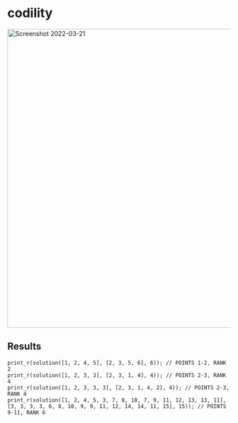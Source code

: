 # codility

<img width="674" alt="Screenshot 2022-03-21" src="https://user-images.githubusercontent.com/7652042/159328399-313e9162-9e21-4ce4-b0e8-5deb6581ba70.png">

## Results

```
print_r(solution([1, 2, 4, 5], [2, 3, 5, 6], 6)); // POINTS 1-2, RANK 2
print_r(solution([1, 2, 3, 3], [2, 3, 1, 4], 4)); // POINTS 2-3, RANK 4
print_r(solution([1, 2, 3, 3, 3], [2, 3, 1, 4, 2], 4)); // POINTS 2-3, RANK 4
print_r(solution([1, 2, 4, 5, 3, 7, 8, 10, 7, 9, 11, 12, 13, 13, 11], [3, 3, 3, 3, 6, 8, 10, 9, 9, 11, 12, 14, 14, 11, 15], 15)); // POINTS 9-11, RANK 6
```
